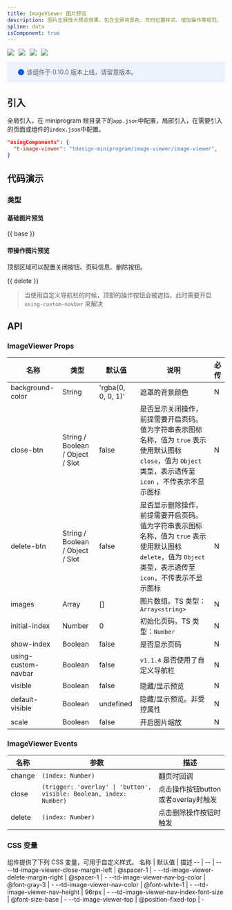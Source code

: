 ```yaml
---
title: ImageViewer 图片预览
description: 图片全屏放大预览效果，包含全屏背景色、页码位置样式、增加操作等规范。
spline: data
isComponent: true
---
```


<span class="coverages-badge" style="margin-right: 10px"><img src="https://img.shields.io/badge/coverages%3A%20lines-90%25-blue" /></span><span class="coverages-badge" style="margin-right: 10px"><img src="https://img.shields.io/badge/coverages%3A%20functions-88%25-blue" /></span><span class="coverages-badge" style="margin-right: 10px"><img src="https://img.shields.io/badge/coverages%3A%20statements-90%25-blue" /></span><span class="coverages-badge" style="margin-right: 10px"><img src="https://img.shields.io/badge/coverages%3A%20branches-88%25-blue" /></span>

<div style="background: #ecf2fe; display: flex; align-items: center; line-height: 20px; padding: 14px 24px; border-radius: 3px; color: #555a65">
  <svg fill="none" viewBox="0 0 16 16" width="16px" height="16px" style="margin-right: 5px">
    <path fill="#0052d9" d="M8 15A7 7 0 108 1a7 7 0 000 14zM7.4 4h1.2v1.2H7.4V4zm.1 2.5h1V12h-1V6.5z" fillOpacity="0.9"></path>
  </svg>
  该组件于 0.10.0 版本上线，请留意版本。
</div>

## 引入

全局引入，在 miniprogram 根目录下的`app.json`中配置，局部引入，在需要引入的页面或组件的`index.json`中配置。

```json
"usingComponents": {
  "t-image-viewer": "tdesign-miniprogram/image-viewer/image-viewer",
}
```

## 代码演示

### 类型

#### 基础图片预览

{{ base }}

#### 带操作图片预览

顶部区域可以配置关闭按钮、页码信息、删除按钮。

{{ delete }}

> 当使用自定义导航栏的时候，顶部的操作按钮会被遮挡，此时需要开启 `using-custom-navbar` 来解决

## API
### ImageViewer Props

名称 | 类型 | 默认值 | 说明 | 必传
-- | -- | -- | -- | --
background-color | String | 'rgba(0, 0, 0, 1)' | 遮罩的背景颜色 | N
close-btn | String / Boolean / Object / Slot | false | 是否显示关闭操作，前提需要开启页码。值为字符串表示图标名称，值为 `true` 表示使用默认图标 `close`，值为 `Object` 类型，表示透传至 `icon` ，不传表示不显示图标 | N
delete-btn | String / Boolean / Object / Slot | false | 是否显示删除操作，前提需要开启页码。值为字符串表示图标名称，值为 `true` 表示使用默认图标 `delete`，值为 `Object` 类型，表示透传至 `icon`，不传表示不显示图标 | N
images | Array | [] | 图片数组。TS 类型：`Array<string>` | N
initial-index | Number | 0 | 初始化页码。TS 类型：`Number` | N
show-index | Boolean | false | 是否显示页码 | N
using-custom-navbar | Boolean | false | `v1.1.4` 是否使用了自定义导航栏 | N
visible | Boolean | false | 隐藏/显示预览 | N
default-visible | Boolean | undefined | 隐藏/显示预览。非受控属性 | N
scale | Boolean | false | 开启图片缩放 | N

### ImageViewer Events

名称 | 参数 | 描述
-- | -- | --
change | `(index: Number)` | 翻页时回调
close | `(trigger: 'overlay' \| 'button', visible: Boolean, index: Number)` | 点击操作按钮button或者overlay时触发
delete | `(index: Number)` | 点击删除操作按钮时触发


### CSS 变量
组件提供了下列 CSS 变量，可用于自定义样式。
名称 | 默认值 | 描述 
-- | -- | --
--td-image-viewer-close-margin-left | @spacer-1 | - 
--td-image-viewer-delete-margin-right | @spacer-1 | - 
--td-image-viewer-nav-bg-color | @font-gray-3 | - 
--td-image-viewer-nav-color | @font-white-1 | - 
--td-image-viewer-nav-height | 96rpx | - 
--td-image-viewer-nav-index-font-size | @font-size-base | - 
--td-image-viewer-top | @position-fixed-top | - 

